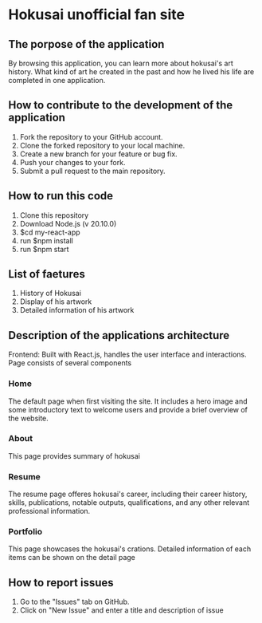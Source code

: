 # Hokusai unofficial fan site

## The porpose of the application

By browsing this application, you can learn more about hokusai's art history. What kind of art he created in the past and how he lived his life are completed in one application.

## How to contribute to the development of the application

1. Fork the repository to your GitHub account.
2. Clone the forked repository to your local machine.
3. Create a new branch for your feature or bug fix.
4. Push your changes to your fork.
5. Submit a pull request to the main repository.

## How to run this code

1. Clone this repository
2. Download Node.js (v 20.10.0)
3. $cd my-react-app
4. run $npm install
5. run $npm start

## List of faetures
1. History of Hokusai
2. Display of his artwork
3. Detailed information of his artwork

## Description of the applications architecture
Frontend: Built with React.js, handles the user interface and interactions.
Page consists of several components 

### Home
The default page when first visiting the site. It includes a hero image and some introductory text to welcome users and provide a brief overview of the website.

### About
This page provides summary of hokusai

### Resume
The resume page offeres hokusai's career, including their career history, skills, publications, notable outputs, qualifications, and any other relevant professional information.

### Portfolio
This page showcases the hokusai's crations. Detailed information of each items can be shown on the detail page

## How to report issues
1. Go to the "Issues" tab on GitHub.
2. Click on "New Issue" and enter a title and description of issue
